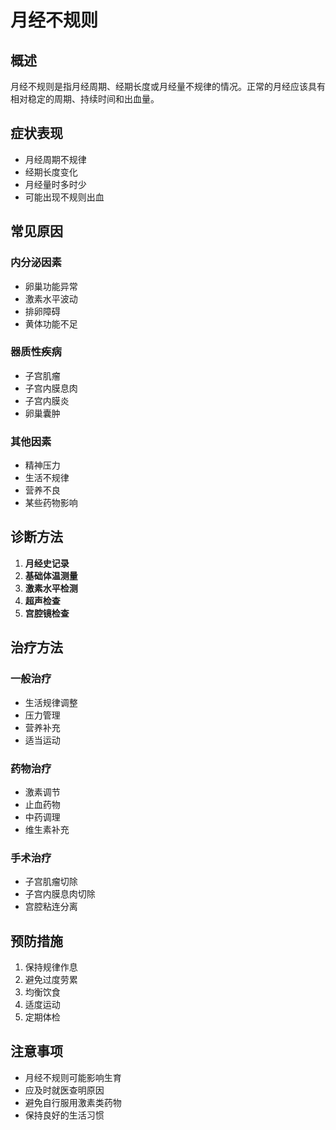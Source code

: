 # 月经不规则

## 概述

月经不规则是指月经周期、经期长度或月经量不规律的情况。正常的月经应该具有相对稳定的周期、持续时间和出血量。

## 症状表现

- 月经周期不规律
- 经期长度变化
- 月经量时多时少
- 可能出现不规则出血

## 常见原因

### 内分泌因素
- 卵巢功能异常
- 激素水平波动
- 排卵障碍
- 黄体功能不足

### 器质性疾病
- 子宫肌瘤
- 子宫内膜息肉
- 子宫内膜炎
- 卵巢囊肿

### 其他因素
- 精神压力
- 生活不规律
- 营养不良
- 某些药物影响

## 诊断方法

1. **月经史记录**
2. **基础体温测量**
3. **激素水平检测**
4. **超声检查**
5. **宫腔镜检查**

## 治疗方法

### 一般治疗
- 生活规律调整
- 压力管理
- 营养补充
- 适当运动

### 药物治疗
- 激素调节
- 止血药物
- 中药调理
- 维生素补充

### 手术治疗
- 子宫肌瘤切除
- 子宫内膜息肉切除
- 宫腔粘连分离

## 预防措施

1. 保持规律作息
2. 避免过度劳累
3. 均衡饮食
4. 适度运动
5. 定期体检

## 注意事项

- 月经不规则可能影响生育
- 应及时就医查明原因
- 避免自行服用激素类药物
- 保持良好的生活习惯 